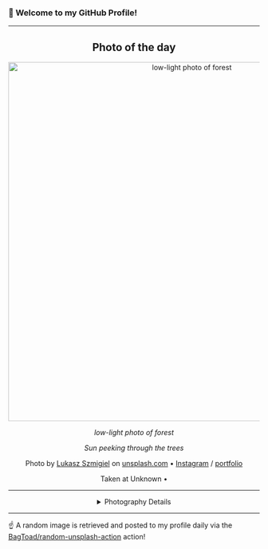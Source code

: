 ### 👋 Welcome to my GitHub Profile!

----
<div align="center">

## Photo of the day
  
  <a href="https://unsplash.com/photos/low-light-photo-of-forest-2ShvY8Lf6l0"><img width="720" src="https://images.unsplash.com/photo-1426170042593-200f250dfdaf?crop=entropy&cs=tinysrgb&fit=max&fm=jpg&ixid=M3w1OTQ0OTd8MHwxfHJhbmRvbXx8fHx8fHx8fDE3MTQ4MDI3OTZ8&ixlib=rb-4.0.3&q=80&w=1080" alt="low-light photo of forest"></a>
  
  <em>low-light photo of forest</em>
  
  <em>Sun peeking through the trees</em>

  Photo by [Lukasz Szmigiel](https://photo.szmigiel.design/) on [unsplash.com](https://unsplash.com/) • [Instagram](https://instagram.com/lukasz.szmigiel) / [portfolio](https://photo.szmigiel.design/)
  
  Taken at Unknown • 
  
  ---
  
<details>
<summary>Photography Details</summary>
  
| Parameter     | Value |
| ------------- | ----- |
| Camera Model  | Canon EOS 7D |
| Exposure Time | 1/800 |
| Aperture      | 1.8 |
| Focal Length  | 50.0 |
| ISO           | 100 |
| Location      | Unknown (null) |
| Coordinates   | Latitude null, Longitude null |

</details>

</div>

----

☝️ A random image is retrieved and posted to my profile daily via the [BagToad/random-unsplash-action](https://github.com/BagToad/random-unsplash-action) action!
